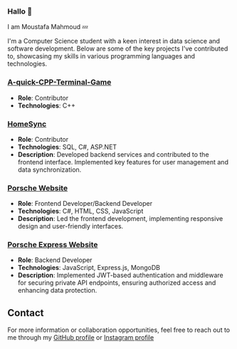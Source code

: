 ### Hallo 👋

I am Moustafa Mahmoud 💤

I'm a Computer Science student with a keen interest in data science and software development. Below are some of the key projects I've contributed to, showcasing my skills in various programming languages and technologies.

### [A-quick-CPP-Terminal-Game](https://github.com/Anegm-exe/A-quick-CPP-Terminal-Game)
- **Role**: Contributor
- **Technologies**: C++

### [HomeSync](https://github.com/AHegab/HomeSync)
- **Role**: Contributor
- **Technologies**: SQL, C#, ASP.NET
- **Description**: Developed backend services and contributed to the frontend interface. Implemented key features for user management and data synchronization.

### [Porsche Website](https://github.com/Anegm-exe/Porsche-Website)
- **Role**: Frontend Developer/Backend Developer
- **Technologies**: C#, HTML, CSS, JavaScript
- **Description**: Led the frontend development, implementing responsive design and user-friendly interfaces.

### [Porsche Express Website](https://github.com/coolAbdo/Porsche-Express-Website)
- **Role**: Backend Developer
- **Technologies**: JavaScript, Express.js, MongoDB
- **Description**: Implemented JWT-based authentication and middleware for securing private API endpoints, ensuring authorized access and enhancing data protection.

## Contact
For more information or collaboration opportunities, feel free to reach out to me through my [GitHub profile](github.com/dersleepy) or [Instagram profile](instagram.com/eraqyjr)
